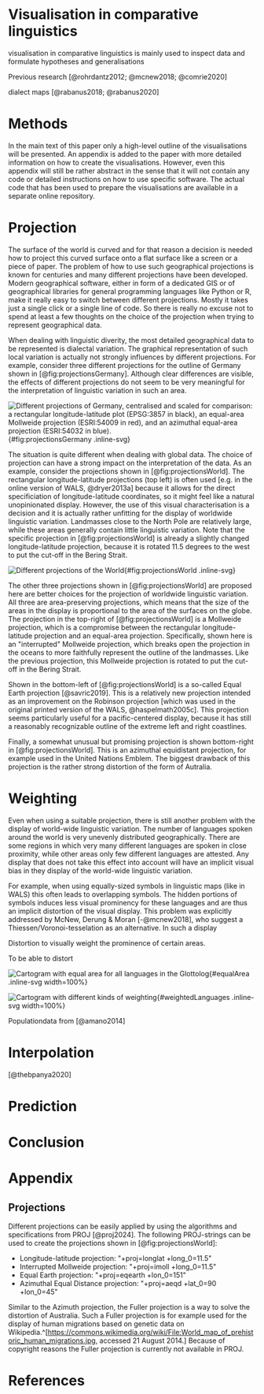 # Visualisation in comparative linguistics

visualisation in comparative linguistics is mainly used to inspect data and formulate hypotheses and generalisations

Previous research [@rohrdantz2012; @mcnew2018; @comrie2020]

dialect maps [@rabanus2018; @rabanus2020]

# Methods

In the main text of this paper only a high-level outline of the visualisations will be presented. An appendix is added to the paper with more detailed information on how to create the visualisations. However, even this appendix will still be rather abstract in the sense that it will not contain any code or detailed instructions on how to use specific software. The actual code that has been used to prepare the visualisations are available in a separate online repository.

# Projection

The surface of the world is curved and for that reason a decision is needed how to project this curved surface onto a flat surface like a screen or a piece of paper. The problem of how to use such geographical projections is known for centuries and many different projections have been developed. Modern geographical software, either in form of a dedicated GIS or of geographical libraries for general programming languages like Python or R, make it really easy to switch between different projections. Mostly it takes just a single click or a single line of code. So there is really no excuse not to spend at least a few thoughts on the choice of the projection when trying to represent geographical data.

When dealing with linguistic diverity, the most detailed geographical data to be represented is dialectal variation. The graphical representation of such local variation is actually not strongly influences by different projections. For example, consider three different projections for the outline of Germany shown in [@fig:projectionsGermany]. Although clear differences are visible, the effects of different projections do not seem to be very meaningful for the interpretation of linguistic variation in such an area.

![Different projections of Germany, centralised and scaled for comparison: a rectangular longitude-latitude plot (EPSG:3857 in black), an equal-area Mollweide projection (ESRI:54009 in red), and an azimuthal equal-area projection (ESRI:54032 in blue).](figures/projectionsGermany){#fig:projectionsGermany .inline-svg}

The situation is quite different when dealing with global data. The choice of projection can have a strong impact on the interpretation of the data. As an example, consider the projections shown in [@fig:projectionsWorld]. The rectangular longitude-latitude projections (top left) is often used [e.g. in the online version of WALS, @dryer2013a] because it allows for the direct specificiation of longitude-latitude coordinates, so it might feel like a natural unopinionated display. However, the use of this visual characterisation is a decision and it is actually rather unfitting for the display of worldwide linguistic variation. Landmasses close to the North Pole are relatively large, while these areas generally contain little linguistic variation. Note that the specific projection in [@fig:projectionsWorld] is already a slightly changed longitude-latitude projection, because it is rotated 11.5 degrees to the west to put the cut-off in the Bering Strait.

![Different projections of the World](figures/projectionsWorld){#fig:projectionsWorld .inline-svg}

The other three projections shown in [@fig:projectionsWorld] are proposed here are better choices for the projection of worldwide linguistic variation. All three are area-preserving projections, which means that the size of the areas in the display is proportional to the area of the surfaces on the globe. The projection in the top-right of [@fig:projectionsWorld] is a Mollweide projection, which is a compromise between the rectangular longitude-latitude projection and an equal-area projection. Specifically, shown here is an "interrupted" Mollweide projection, which breaks open the projection in the oceans to more faithfully represent the outline of the landmasses. Like the previous projection, this Mollweide projection is rotated to put the cut-off in the Bering Strait.

Shown in the bottom-left of [@fig:projectionsWorld] is a so-called Equal Earth projection [@savric2019]. This is a relatively new projection intended as an improvement on the Robinson projection [which was used in the original printed version of the WALS, @haspelmath2005c]. This projection seems particularly useful for a pacific-centered display, because it has still a reasonably recognizable outline of the extreme left and right coastlines.

Finally, a somewhat unusual but promising projection is shown bottom-right in [@fig:projectionsWorld]. This is an azimuthal equidistant projection, for example used in the United Nations Emblem. The biggest drawback of this projection is the rather strong distortion of the form of Autralia.

# Weighting

Even when using a suitable projection, there is still another problem with the display of world-wide linguistic variation. The number of languages spoken around the world is very unevenly distributed geographically. There are some regions in which very many different languages are spoken in close proximity, while other areas only few different languages are attested. Any display that does not take this effect into account will have an implicit visual bias in they display of the world-wide linguistic variation.

For example, when using equally-sized symbols in linguistic maps (like in WALS) this often leads to overlapping symbols. The hidden portions of symbols induces less visual prominency for these languages and are thus an implicit distortion of the visual display. This problem was explicitly addressed by McNew, Derung & Moran [-@mcnew2018], who suggest a Thiessen/Voronoi-tesselation as an alternative. In such a display 

Distortion to visually weight the prominence of certain areas.

To be able to distort

![Cartogram with equal area for all languages in the Glottolog](figures/equalArea){#equalArea .inline-svg width=100%}

![Cartogram with different kinds of weighting](figures/weightedLanguages){#weightedLanguages .inline-svg width=100%}

Populationdata from [@amano2014]

# Interpolation

[@thebpanya2020]

# Prediction

# Conclusion

# Appendix

## Projections

Different projections can be easily applied by using the algorithms and specifications from PROJ [@proj2024]. The following PROJ-strings can be used to create the projections shown in [@fig:projectionsWorld]:

- Longitude-latitude projection: "+proj=longlat +long_0=11.5"
- Interrupted Mollweide projection: "+proj=imoll +long_0=11.5"
- Equal Earth projection: "+proj=eqearth +lon_0=151"
- Azimuthal Equal Distance projection: "+proj=aeqd +lat_0=90 +lon_0=45"

Similar to the Azimuth projection, the Fuller projection is a way to solve the distortion of Australia. Such a Fuller projection is for example used for the display of human migrations based on genetic data on Wikipedia.^[<https://commons.wikimedia.org/wiki/File:World_map_of_prehistoric_human_migrations.jpg>, accessed 21 August 2014.] Because of copyright reasons the Fuller projection is currently not available in PROJ.

# References
